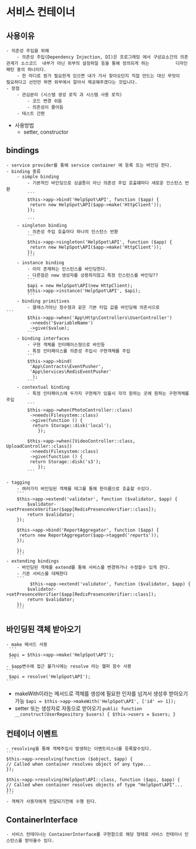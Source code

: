# 서비스 컨테이너
## 사용이유
    - 의존성 주입을 위해
        - 의존성 주입(Dependency Injection, DI)은 프로그래밍 에서 구성요소간의 의존   관계가 소스코드  내부가 아닌 외부의 설정파일 등을 통해 정의되게 하는          디자인 패턴 중의 하나이다.
        - 한 마디로 뭔가 필요한게 있으면 내가 가서 찾아오던지 직접 만드는 대신 무엇이   필요하다고 선언만 하면 외부에서 알아서 제공해주겠다는 것입니다.
    - 장점
        - 관심분리 (시스템 생성 로직 과 시스템 사용 로직)
            - 코드 변경 쉬움 
            - 의존성이 줄어듬 
        - 테스트 간편            

 - 사용방법
    - setter, constructor       
## bindings
    - service provider를 통해 service container 에 등록 또는 바인딩 한다.
    - binding 종류   
        - simple binding
            - 기본적인 바인딩으로 싱글톤이 아닌 의존성 주입 호출떄마다 새로운 인스턴스 반환
            ```
            $this->app->bind('HelpSpot\API', function ($app) {
             return new HelpSpot\API($app->make('HttpClient'));
            });

            ```
        - singleton binding
            - 의존성 주입 호출마다 하나의 인스턴스 반환
            ```
            $this->app->singleton('HelpSpot\API', function ($app) {
             return new HelpSpot\API($app->make('HttpClient'));
            });
            ```
        - instance binding
            - 이미 존재하는 인스턴스를 바인딩한다.
            - 다른점은 new 생성자를 상용하지않고 특정 인스턴스를 바인딩??
            ```
            $api = new HelpSpot\API(new HttpClient);
            $this->app->instance('HelpSpot\API', $api);
            ```
        - binding primitives
            - 클래스가아닌 정수형과 같은 기본 타입 값을 바인딩해 의존서으로          ```
            $this->app->when('App\Http\Controllers\UserController')
             ->needs('$variableName')
             ->give($value);
            ```         
        - binding interfaces
            - 구현 객체를 인터페이스형으로 바인등
            - 특정 인터페이스를 의존성 주입시 구현객체를 주입
            ```
            $this->app->bind(
             'App\Contracts\EventPusher',
             'App\Services\RedisEventPusher'
              );
            ```
        - contextual binding
            - 특정 인터페이스에 두가지 구현체가 있을시 각각 원하는 곳에 원하는 구현객체를 주입
            ```
            $this->app->when(PhotoController::class)
             ->needs(Filesystem::class)
             ->give(function () {
              return Storage::disk('local');
                });

            $this->app->when([VideoController::class, UploadController::class])
             ->needs(Filesystem::class)
             ->give(function () {
             return Storage::disk('s3');
                });
            ```

    - tagging
        - 여러가지 바인딩된 객체를 테그를 통해 한이름으로 호출할 수있다.
        ```
        $this->app->extend('validator', function ($validator, $app) {
            $validator->setPresenceVerifier($app[RedisPresenceVerifier::class]);
            return $validator;
        });

        $this->app->bind('ReportAggregator', function ($app) {
         return new ReportAggregator($app->tagged('reports'));
        });

        });
        ```
    - extending bindings
        - 바인딩된 객체를 extend를 통해 서비스를 변경하거나 수정할수 있게 한다.
        - 기존 서비스를 대체한다
        ```
             $this->app->extend('validator', function ($validator, $app) {
            $validator->setPresenceVerifier($app[RedisPresenceVerifier::class]);
            return $validator;
        });
        ```
## 바인딩된 객체 받아오기
    - make 메서드 사용
     ```
     $api = $this->app->make('HelpSpot\API');
     ```
    - $app변수에 접근 불가시에는 resolve 라는 헬퍼 함수 사용
    ``` 
     $api = resolve('HelpSpot\API');
    ```
   - makeWith이라는 메서드로 객체를 생성에 필요한 인자를 넘겨서 생성후 받아오기 가능
    ```
     $api = $this->app->makeWith('HelpSpot\API', ['id' => 1]);
    ```   
   - setter 또는 생성자로 자동으로 받아오기
    ```
        public function __construct(UserRepository $users)
    {
        $this->users = $users;
    }
    ``` 
## 컨테이너 이벤트
    - resolving을 통해 객체주입시 발생하는 이벤트리스너를 등록할수있다.
    ```
    $this->app->resolving(function ($object, $app) {
    // Called when container resolves object of any type...
    });

    $this->app->resolving(HelpSpot\API::class, function ($api, $app) {
    // Called when container resolves objects of type "HelpSpot\API"...
    });
    ```
    - 객체가 사용자에게 전달되기전에 수행 된다.

## ContainerInterface
    - 서비스 컨테이너는 ContainerInterface를 구현함으로 해당 형태로 서비스 컨테이너 인스턴스를 받아올수 있다.         

